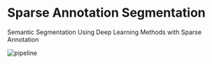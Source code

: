# Sparse Annotation Segmentation
Semantic Segmentation Using Deep Learning Methods with Sparse Annotation


![pipeline](https://user-images.githubusercontent.com/25758132/111256997-8aea3600-85d7-11eb-8ec8-840412a39b01.png)
